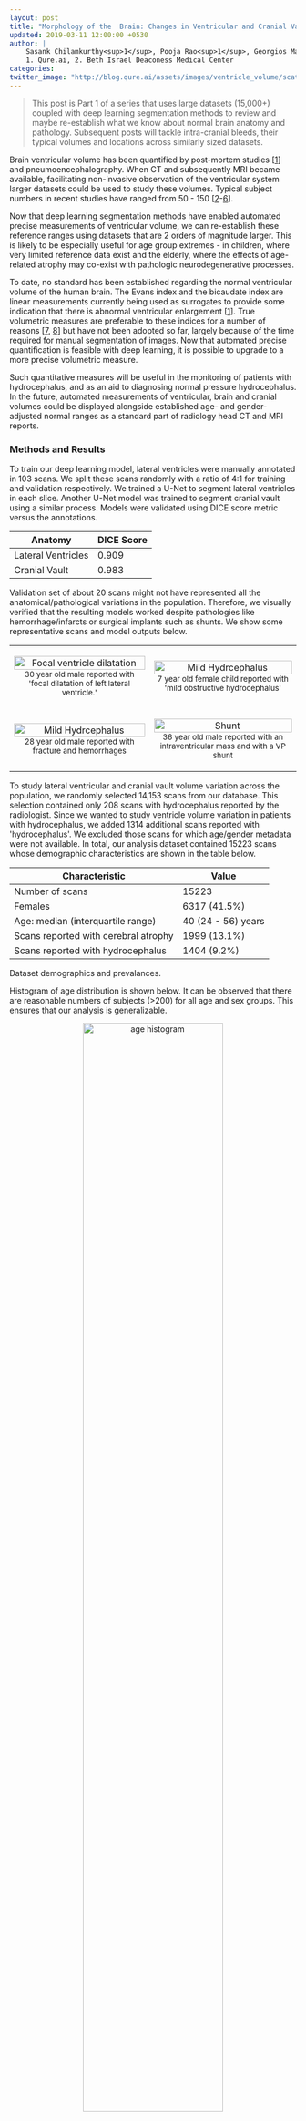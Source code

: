 ```yaml
---
layout: post
title: "Morphology of the  Brain: Changes in Ventricular and Cranial Vault Volumes in 15000 subjects with Aging and Hydrocephalus"
updated: 2019-03-11 12:00:00 +0530
author: |
    Sasank Chilamkurthy<sup>1</sup>, Pooja Rao<sup>1</sup>, Georgios Maragkos<sup>2</sup>, Ajith Thomas<sup>2</sup> <br />
    1. Qure.ai, 2. Beth Israel Deaconess Medical Center
categories:
twitter_image: "http://blog.qure.ai/assets/images/ventricle_volume/scatter.png"
---
```


> This post is Part 1 of a series that uses large datasets (15,000+) coupled with deep learning segmentation methods to review and maybe re-establish what we know about normal brain anatomy and pathology. Subsequent posts will tackle intra-cranial bleeds, their typical volumes and locations across similarly sized datasets.

Brain ventricular volume has been quantified by post-mortem studies [[1](#1)] and pneumoencephalography. When CT and subsequently MRI became available, facilitating non-invasive observation of the ventricular system larger datasets could be used to study these volumes. Typical subject numbers in recent studies have ranged from 50 - 150 [[2](#2)-[6](#6)].

Now that deep learning segmentation methods have enabled automated precise measurements of ventricular volume, we can re-establish these reference ranges using datasets that are 2 orders of magnitude larger. This is likely to be especially useful for age group extremes - in children, where very limited reference data exist and the elderly, where the effects of age-related atrophy may co-exist with pathologic neurodegenerative processes.

To date, no standard has been established regarding the normal ventricular volume of the human brain. The Evans index and the bicaudate index are linear measurements currently being used as surrogates to provide some indication that there is abnormal ventricular enlargement [[1](#1)]. True volumetric measures are preferable to these indices for a number of reasons [[7](#7), [8](#8)] but have not been adopted so far, largely because of the time required for manual segmentation of images. Now that automated precise quantification is feasible with deep learning, it is possible to upgrade to a more precise volumetric measure.

Such quantitative measures will be useful in the monitoring of patients with hydrocephalus, and as an aid to diagnosing normal pressure hydrocephalus. In the future, automated measurements of ventricular, brain and cranial volumes could be displayed alongside established age- and gender-adjusted normal ranges as a standard part of radiology head CT and MRI reports.

### Methods and Results

To train our deep learning model, lateral ventricles were manually annotated in 103 scans. We split these scans randomly with a ratio of 4:1 for training and validation respectively. We trained a U-Net to segment lateral ventricles in each slice. Another U-Net model was trained to segment cranial vault using a similar process. Models were validated using DICE score metric versus the annotations.

<table style="width:100%">
<thead>
<th>Anatomy</th>
<th>DICE Score</th>
</thead>
<tr>
    <td>Lateral Ventricles</td>
    <td>0.909</td>
</tr>
<tr>
    <td>Cranial Vault</td>
    <td>0.983</td>
</tr>

</table>


Validation set of about 20 scans might not have represented all the anatomical/pathological variations in the population. Therefore, we visually verified that the resulting models worked despite pathologies like hemorrhage/infarcts or surgical implants such as shunts. We show some representative scans and model outputs below.


<table style="width:100%">
<tr>
    <td>
        <p align="center">
            <img width='100%' src="/assets/images/ventricle_volume/focal_dilation.png" alt="Focal ventricle dilatation">
            <br>
            <small>30 year old male reported with 'focal dilatation of left lateral ventricle.'</small>
        </p>
    </td>
    <td>
        <p align="center">
            <img width='100%' src="/assets/images/ventricle_volume/mild_hydrocephalus.png" alt="Mild Hydrcephalus">
            <br>
            <small>7 year old female child reported with 'mild obstructive hydrocephalus'</small>
        </p>
    </td>
</tr>

<tr>
    <td>
        <p align="center">
            <img width='100%' src="/assets/images/ventricle_volume/hemorrhage.png" alt="Mild Hydrcephalus">
            <br>
            <small>28 year old male reported with fracture and hemorrhages</small>
        </p>
    </td>
    <td>
        <p align="center">
            <img width='100%' src="/assets/images/ventricle_volume/shunt.png" alt="Shunt">
            <br>
            <small>36 year old male reported with an intraventricular mass and with a VP shunt</small>
        </p>
    </td>
</tr>
</table>

To study lateral ventricular and cranial vault volume variation across the population, we randomly selected 14,153 scans from our database. This selection contained only 208 scans with hydrocephalus reported by the radiologist. Since we wanted to study ventricle volume variation in patients with hydrocephalus, we added 1314 additional scans reported with 'hydrocephalus'. We excluded those scans for which age/gender metadata were not available.
In total, our analysis dataset contained 15223 scans whose demographic characteristics are shown in the table below.

<table class="table">
    <thead>
        <th>Characteristic</th>
        <th>Value</th>
    </thead>
    <tr>
        <td>Number of scans</td>
        <td>15223</td>
    </tr>
    <tr>
        <td>Females</td>
        <td>6317 (41.5%)</td>
    </tr>
    <tr>
        <td>Age: median (interquartile range) </td>
        <td>40 (24 - 56) years</td>
    </tr>
    <tr>
        <td>Scans reported with cerebral atrophy</td>
        <td>1999 (13.1%)</td>
    </tr>
    <tr>
        <td>Scans reported with hydrocephalus</td>
        <td>1404 (9.2%)</td>
    </tr>
</table>

<p class="caption">Dataset demographics and prevalances.</p>

Histogram of age distribution is shown below. It can be observed that there are reasonable numbers of subjects (>200) for all age and sex groups. This ensures that our analysis is generalizable.

<center>
<img width='70%' src="/assets/images/ventricle_volume/age_hist.svg" alt="age histogram">
</center>

We ran the trained deep learning models and measured lateral ventricular and cranial vault volumes for each of the 15223 scans in our database. Below is the scatter plot of all the analyzed scans.

<img width='100%' src="/assets/images/ventricle_volume/scatter.png" alt="Scatter plot">

In this scatter plot, x-axis is the lateral ventricular volume while y-axis is cranial vault volume.  Patients with atrophy were circled with marked orange and while scans with hydrocephalus were marked with green. Patients with atrophy were on the right to the majority of the individuals, indicating larger ventricles in these subjects. Patients with hydrocephalus move to the extreme right with ventricular volumes even higher than those with atrophy.

To make this relationship clearer, we have plotted distribution of ventricular volume for patients without hydrocephalus or atrophy and patients with one of these.

<img width='100%' src="/assets/images/ventricle_volume/distribution.svg" alt="ventricular volume distribution">
<br>

Interestingly, hydrocephalus distribution has a very long tail while distribution of patients with neither hydrocephalus nor atrophy has a narrower peak.

Next, let us observe cranial vault volume variation with age and sex. Bands around solid lines indicate interquartile range of cranial vault volume of the particular group.

<img width='100%' src="/assets/images/ventricle_volume/bm_volume_vs_age.svg" alt="cranial vault volume variation">

An obvious feature of this plot is that the cranial vault increases in size until age of 10-20 after which it plateaus. The cranial vault of males is approximately 13% larger than that of females. Another interesting point is that the cranial vault in males will grow until the age group of 15-20 while in the female group it stabilizes at ages of 10-15.


Now, let's plot variation of lateral ventricles with age and sex. As before, bands indicate interquartile range for a particular age group.

<img width='100%' src="/assets/images/ventricle_volume/lv_volume_vs_age.svg" alt="lateral ventricular volume variation">

This plot shows that ventricles grow in size as one ages. This may be explained by the fact that brain naturally atrophies with age, leading to relative enlargement of the ventricles. This information can be used as normal range of ventricle volume for a particular age in a defined gender. Ventricle volume outside this normal range can be indicative of hydrocephalus or a neurodegenerative disease.

While the above plot showed variation of lateral ventricle volumes across age and sex, it might be easier to visualize relative proportion of lateral ventricles compared to cranial vault volume. This also has a normalizing effect across sexes; difference in ventricular volumes between sexes might be due to difference in cranial vault sizes.

<img width='100%' src="/assets/images/ventricle_volume/relative_lvv_volume_vs_age.svg" alt="relative lateral ventricular volume variation">

This plot looks similar to the plot before, with the ratio of the ventricular volume to the cranial vault increasing with age. Until the age of 30-35, males and females have relatively similar ventricular volumes. After that age, however, males tend to larger relative ventricular size compared to females. This is in line with prior research which found that males are more susceptible to atrophy than females[[10](#10)].


We can incorporate all this analysis into our automated report. For example, following is the CT scan of an 75 year old patient and our automated report.

<center>
<div style="align: center" id='example'>
</div>
</center>
<p class="caption">CT scan of a 75 Y/M patient. <br>Use scroll bar on the right to scroll through slices.</p>

<pre>
qER Analysis Report
===================

Patient ID: KSA18458
Patient Age: 75Y
Patient Sex: M

Preliminary Findings by Automated Analysis:

- Infarct of 0.86 ml in left occipital region.
- <b>Dilated lateral ventricles.
  This might indicate neurodegenerative disease/hydrocephalus.
  Lateral ventricular volume = 88 ml.
  Interquartile range for male >=75Y patients is 28 - 54 ml.</b>

This is a report of preliminary findings by automated analysis.
Other significant abnormalities may be present.
Please refer to final report.
</pre>

<p class="caption">Our auto generated report. Added text is indicated in bold.</p>

### Discussion

The question of how to establish the ground truth for these measurements still remains to be answered. For this study, we use DICE scores versus manually outlined ventricles as an indicator of segmentation accuracy. Ventricle volumes annotated slice-wise by experts are an insufficient gold-standard not only because of scale, but also because of the lack of precision. The most likely places where these algorithms are likely to fail (and therefore need more testing) are anatomical variants and pathology that might alter the structure of the ventricles. We have tested some common co-occurring pathologies (hemorrhage), but it would be interesting to see how well the method performs on scans with congenital anomalies and other conditions such as subarachnoid cysts (which caused an earlier machine-learning-based algorithm to fail [[9](#9)]).


- Recording ventricular volume on reports is a good idea for future reference and monitor ventricular size in individuals with varying pathologies such as traumatic brain injury and colloid cysts of the third ventricle.
- It provides an objective measure to follow ventricular volumes in patients who have had shunts and can help in identifying shunt failure.
- Establishing the accuracy of these automated segmentation methods algorithms also paves the way for more nuanced neuroradiology research on a scale that was not previously possible.
- One can use the data in relation to the cerebral volume and age to define hydrocephalus, atrophy and normal pressure hydrocephalus.



### References
1. <a name="1"></a>EVANS, WILLIAM A. "[An encephalographic ratio for estimating ventricular enlargement and cerebral atrophy](https://jamanetwork.com/journals/archneurpsyc/article-abstract/649255)." Archives of Neurology & Psychiatry 47.6 (1942): 931-937.
2. <a name="2"></a>Matsumae, Mitsunori, et al. "[Age-related changes in intracranial compartment volumes in normal adults assessed by magnetic resonance imaging.](https://s3.amazonaws.com/academia.edu.documents/39907465/Age-related_changes_in_intracranial_comp20151111-24390-w6hyxp.pdf?AWSAccessKeyId=AKIAIWOWYYGZ2Y53UL3A&Expires=1547126908&Signature=LFp5zuldCmlyiy3QhkA%2Ba0U1q1c%3D&response-content-disposition=inline%3B%20filename%3DAge-related_changes_in_intracranial_comp.pdf)" Journal of neurosurgery 84.6 (1996): 982-991.
3. <a name="3"></a>Scahill, Rachael I., et al. "[A longitudinal study of brain volume changes in normal aging using serial registered magnetic resonance imaging.](https://jamanetwork.com/journals/jamaneurology/fullarticle/784396)" Archives of neurology 60.7 (2003): 989-994.
4. <a name="4"></a>Hanson, J., B. Levander, and B. Liliequist. "[Size of the intracerebral ventricles as measured with computer tomography, encephalography and echoventriculography.](https://www.ncbi.nlm.nih.gov/pubmed/782172)" Acta Radiologica. Diagnosis 16.346_suppl (1975): 98-106.
5. <a name="5"></a>Gyldensted, C. "[Measurements of the normal ventricular system and hemispheric sulci of 100 adults with computed tomography.](https://www.ncbi.nlm.nih.gov/pubmed/304535)" Neuroradiology 14.4 (1977): 183-192.
6. <a name="6"></a>Haug, G. "[Age and sex dependence of the size of normal ventricles on computed tomography.](https://www.ncbi.nlm.nih.gov/pubmed/304536)" Neuroradiology 14.4 (1977): 201-204.
7. <a name="7"></a>Toma, Ahmed K., et al. "[Evans' index revisited: the need for an alternative in normal pressure hydrocephalus.](https://academic.oup.com/neurosurgery/article-abstract/68/4/939/2599368)" Neurosurgery 68.4 (2011): 939-944.
8. <a name="8"></a>Ambarki, Khalid, et al. "[Brain ventricular size in healthy elderly: comparison between Evans index and volume measurement.](https://academic.oup.com/neurosurgery/article-abstract/67/1/94/2556570)" Neurosurgery 67.1 (2010): 94-99.
9. <a name="9"></a>Yepes-Calderon, Fernando, Marvin D. Nelson, and J. Gordon McComb. "[Automatically measuring brain ventricular volume within PACS using artificial intelligence.](https://journals.plos.org/plosone/article?id=10.1371/journal.pone.0193152)" PloS one 13.3 (2018): e0193152.
10. <a name="10"></a>Gur, Ruben C., et al. "[Gender differences in age effect on brain atrophy measured by magnetic resonance imaging.](http://www.pnas.org/content/pnas/88/7/2845.full.pdf)" Proceedings of the National Academy of Sciences 88.7 (1991): 2845-2849.

<script src="https://ajax.googleapis.com/ajax/libs/jquery/3.3.1/jquery.min.js"></script>
<script src="https://cdnjs.cloudflare.com/ajax/libs/Chart.js/2.7.2/Chart.bundle.min.js"></script>
<script type="text/javascript" src="/assets/js/ImageStack.js"></script>
<script type="text/javascript">
    var imageList = getImageList('/assets/images/ventricle_volume/example/', 27);
    var stack = new ImageStack({
    images: imageList,
    height: '20rem',
    width: '20rem'
    });
    $('#example').append(stack);

</script>

<style type="text/css">
    /*Scroll Stuff*/
    .custom-scroll{
      float: none;
      margin: 0 auto;
    }

    .custom-scroll::-webkit-scrollbar-track
    {
      -webkit-box-shadow: inset 0 0 6px rgba(0,0,0,0.3);
      border-radius: 5px;
      background-color: #F5F5F5;
    }

    .custom-scroll::-webkit-scrollbar
    {
      width: 12px;
      background-color: #F5F5F5;
    }

    .custom-scroll::-webkit-scrollbar-thumb
    {
      border-radius: 5px;
      -webkit-box-shadow: inset 0 0 6px rgba(0,0,0,.3);
      background-color: #464646;
    }

    td{
        word-wrap: break-word;
        hyphens: auto;
    }
</style>
